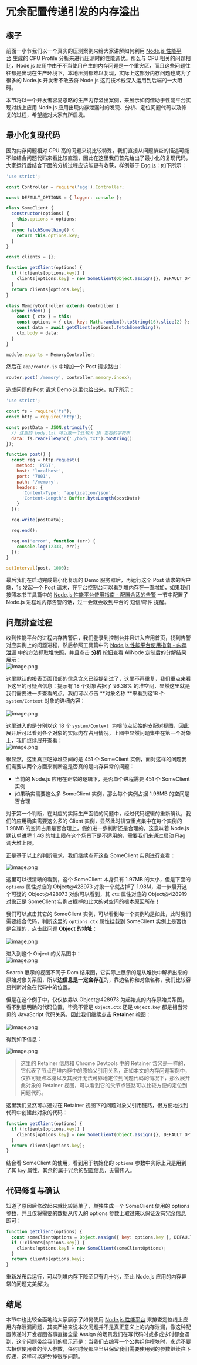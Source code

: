 # 冗余配置传递引发的内存溢出

<a name="7ac42f43"></a>
## 楔子
前面一小节我们以一个真实的压测案例来给大家讲解如何利用 [Node.js 性能平台](https://www.aliyun.com/product/nodejs) 生成的 CPU Profile 分析来进行压测时的性能调优。那么与 CPU 相关的问题相比，Node.js 应用中由于不当使用产生的内存问题是一个重灾区，而且这些问题往往都是出现在生产环境下，本地压测都难以复现，实际上这部分内存问题也成为了很多的 Node.js 开发者不敢去将 Node.js 这门技术栈深入运用到后端的一大阻碍。

本节将以一个开发者容易忽略的生产内存溢出案例，来展示如何借助于性能平台实现对线上应用 Node.js 应用出现内存泄漏时的发现、分析、定位问题代码以及修复的过程，希望能对大家有所启发。

<a name="e84ca614"></a>
## 最小化复现代码
因为内存问题相对 CPU 高的问题来说比较特殊，我们直接从问题排查的描述可能不如结合问题代码来看比较直观，因此在这里我们首先给出了最小化的复现代码，大家运行后结合下面的分析过程应该能更有收获，样例基于 [Egg.js](https://eggjs.org/)：如下所示：

```javascript
'use strict';

const Controller = require('egg').Controller;

const DEFAULT_OPTIONS = { logger: console };

class SomeClient {
  constructor(options) {
    this.options = options;
  }
  async fetchSomething() {
    return this.options.key;
  }
}

const clients = {};

function getClient(options) {
  if (!clients[options.key]) {
    clients[options.key] = new SomeClient(Object.assign({}, DEFAULT_OPTIONS, options));
  }
  return clients[options.key];
}

class MemoryController extends Controller {
  async index() {
    const { ctx } = this;
    const options = { ctx, key: Math.random().toString(16).slice(2) };
    const data = await getClient(options).fetchSomething();
    ctx.body = data;
  }
}

module.exports = MemoryController;
```

然后在 `app/router.js` 中增加一个 Post 请求路由：

```javascript
router.post('/memory', controller.memory.index);
```

造成问题的 Post 请求 Demo 这里也给出来，如下所示：

```javascript
'use strict';

const fs = require('fs');
const http = require('http');

const postData = JSON.stringify({
  // 这里的 body.txt 可以放一个比较大 2M 左右的字符串
  data: fs.readFileSync('./body.txt').toString()
});

function post() {
  const req = http.request({
    method: 'POST',
    host: 'localhost',
    port: '7001',
    path: '/memory',
    headers: {
      'Content-Type': 'application/json',
      'Content-Length': Buffer.byteLength(postData)
    }
  });

  req.write(postData);

  req.end();

  req.on('error', function (err) {
    console.log(12333, err);
  });
}

setInterval(post, 1000);
```

最后我们在启动完成最小化复现的 Demo 服务器后，再运行这个 Post 请求的客户端，1s 发起一个 Post 请求，在平台控制台可以看到堆内存在一直增加，如果我们按照本书工具篇中的 [Node.js 性能平台使用指南 - 配置合适的告警](https://www.yuque.com/yijun-rrmp0/alinode/fmuovv#05901149) 一节中配置了 Node.js 进程堆内存告警的话，过一会就会收到平台的 短信/邮件 提醒。

<a name="99a8da9a"></a>
## 问题排查过程
收到性能平台的进程内存告警后，我们登录到控制台并且进入应用首页，找到告警对应实例上的问题进程，然后参照工具篇中的 [Node.js 性能平台使用指南 - 内存泄漏](https://www.yuque.com/yijun-rrmp0/alinode/fmuovv#0a9ad162) 中的方法抓取堆快照，并且点击 **分析** 按钮查看 AliNode 定制后的分解结果展示：<br />
![image.png](https://cdn.nlark.com/yuque/0/2019/png/155185/1552982454787-01f3bf74-c49f-4c2b-973a-d40bb1a6965b.png#align=left&display=inline&height=367&name=image.png&originHeight=734&originWidth=2708&size=384142&status=done&width=1354)

这里默认的报表页面顶部的信息含义已经提到过了，这里不再重复，我们重点来看下这里的可疑点信息：提示有 18 个对象占据了 96.38% 的堆空间，显然这里就是我们需要进一步查看的点。我们可以点击 **对象名称 **来看到这18 个 `system/Context` 对象的详细内容：<br /><br />![image.png](https://cdn.nlark.com/yuque/0/2019/png/155185/1552982677576-e17518f8-8f02-4ddc-b2ca-a65995dd367a.png#align=left&display=inline&height=594&name=image.png&originHeight=1188&originWidth=2704&size=626744&status=done&width=1352)

这里进入的是分别以这 18 个 `system/Context`  为根节点起始的支配树视图，因此展开后可以看到各个对象的实际内存占用情况，上图中显然问题集中在第一个对象上，我们继续展开查看：<br />
![image.png](https://cdn.nlark.com/yuque/0/2019/png/155185/1552982813599-1238007e-567f-4f26-82e4-2c7620ea7fa3.png#align=left&display=inline&height=594&name=image.png&originHeight=1188&originWidth=2694&size=811116&status=done&width=1347)

很显然，这里真正吃掉堆空间的是 451 个 SomeClient 实例，面对这样的问题我们需要从两个方面来判断这是否真的是内存异常的问题：
* 当前的 Node.js 应用在正常的逻辑下，是否单个进程需要 451 个 SomeClient 实例
* 如果确实需要这么多 SomeClient 实例，那么每个实例占据 1.98MB 的空间是否合理

对于第一个判断，在对应的实际生产面临的问题中，经过代码逻辑的重新确认，我们的应用确实需要这么多的 Client 实例，显然此时排查重点集中在每个实例的 1.98MB 的空间占用是否合理上，假如进一步判断还是合理的，这意味着 Node.js 默认单进程 1.4G 的堆上限在这个场景下是不适用的，需要我们来通过启动 Flag 调大堆上限。

正是基于以上的判断需求，我们继续点开这些 SomeClient 实例进行查看：

![image.png](https://cdn.nlark.com/yuque/0/2019/png/155185/1552983154683-894b1a3c-5dc9-4e90-b931-e3a202a7b323.png#align=left&display=inline&height=472&name=image.png&originHeight=944&originWidth=2688&size=534943&status=done&width=1344)

这里可以很清晰的看到，这个 SomeClient 本身只有 1.97MB 的大小，但是下面的 `options` 属性对应的 Object@428973 对象一个就占掉了 1.98M，进一步展开这个可疑的 Object@428973 对象可以看到，其 `ctx` 属性对应的 Object@428919 对象正是 SomeClient 实例占据掉如此大的对空间的根本原因所在！

我们可以点击其它的 SomeClient 实例，可以看到每一个实例均是如此，此时我们需要结合代码，判断这里的 `options.ctx` 属性挂载到 SomeClient 实例上是否也是合理的，点击此问题 **Object 的地址**：<br /><br />![image.png](https://cdn.nlark.com/yuque/0/2019/png/155185/1552983474669-bf786fd5-16ef-46a6-beb9-b8324e38b99b.png#align=left&display=inline&height=174&name=image.png&originHeight=348&originWidth=2688&size=210601&status=done&width=1344)

进入到这个 Object 的关系图中：<br />
![image.png](https://cdn.nlark.com/yuque/0/2019/png/155185/1552983531140-ed5431bc-2b4e-4093-8d5b-57615807b6cc.png#align=left&display=inline&height=342&name=image.png&originHeight=684&originWidth=2706&size=356923&status=done&width=1353)

Search 展示的视图不同于 Dom 结果图，它实际上展示的是从堆快中解析出来的原始对象关系图，所以**边信息是一定会存在**的，靠边名称和对象名称，我们比较容易判断对象在代码中的位置。

但是在这个例子中，仅仅依靠以 Object@428973 为起始点的内存原始关系图，看不到很明确的代码位置，毕竟不管是 `Object.ctx` 还是 `Object.key` 都是相当常见的 JavaScript 代码关系，因此我们继续点击 **Retainer** 视图：<br /><br />![image.png](https://cdn.nlark.com/yuque/0/2019/png/155185/1552983662639-d7cc9362-6999-4b80-a388-76cb2e2ffeb3.png#align=left&display=inline&height=136&name=image.png&originHeight=272&originWidth=2724&size=143140&status=done&width=1362)

得到如下信息：

![image.png](https://cdn.nlark.com/yuque/0/2019/png/155185/1552983712545-1db0d452-0119-470e-9f83-e33b427412c0.png#align=left&display=inline&height=414&name=image.png&originHeight=828&originWidth=2718&size=674744&status=done&width=1359)


> 这里的 Retainer 信息和 Chrome Devtools 中的 Retainer 含义是一样的，它代表了节点在堆内存中的原始父引用关系，正如本文的内存问题案例中，仅靠可疑点本身以及其展开无法可靠地定位到问题代码的情况下，那么展开此对象的 Retainer 视图，可以看到它的父节点链路可以比较方便的定位到问题代码。


这里我们显然可以通过在 Retainer 视图下的问题对象父引用链路，很方便地找到代码中创建此对象的代码：

```javascript
function getClient(options) {
  if (!clients[options.key]) {
    clients[options.key] = new SomeClient(Object.assign({}, DEFAULT_OPTIONS, options));
  }
  return clients[options.key];
}
```

结合看 SomeClient 的使用，看到用于初始化的 `options` 参数中实际上只是用到了其 `key` 属性，其余的属于冗余的配置信息，无需传入。

<a name="d67465b9"></a>
## 代码修复与确认
知道了原因后修改起来就比较简单了，单独生成一个 SomeClient 使用的 options 参数，并且仅将需要的数据从传入的 options 参数上取过来以保证没有冗余信息即可：

```javascript
function getClient(options) {
  const someClientOptions = Object.assign({ key: options.key }, DEFAULT_OPTIONS);
  if (!clients[options.key]) {
    clients[options.key] = new SomeClient(someClientOptions);
  }
  return clients[options.key];
}
```

重新发布后运行，可以到堆内存下降至只有几十兆，至此 Node.js 应用的内存异常的问题完美解决。

<a name="d1fb6ef9"></a>
## 结尾
本节中也比较全面地给大家展示了如何使用 [Node.js 性能平台](https://www.aliyun.com/product/nodejs) 来排查定位线上应用内存泄漏问题，其实严格来说本次问题并不是真正意义上的内存泄漏，像这种配置传递时开发者图省事直接全量 Assign 的场景我们在写代码时或多或少时都会遇到，这个问题带给我们的启示还是：当我们去编写一个公共组件模块时，永远不要去相信使用者的传入参数，任何时候都应当只保留我们需要使用到的参数继续往下传递，这样可以避免掉很多问题。
